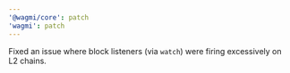```yaml
---
'@wagmi/core': patch
'wagmi': patch
---
```


Fixed an issue where block listeners (via `watch`) were firing excessively on L2 chains.